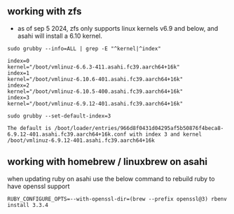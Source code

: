 ## working with zfs

- as of sep 5 2024, zfs only supports linux kernels v6.9 and below, and asahi will install a 6.10 kernel.

```
sudo grubby --info=ALL | grep -E "^kernel|^index"
```

```
index=0
kernel="/boot/vmlinuz-6.6.3-411.asahi.fc39.aarch64+16k"
index=1
kernel="/boot/vmlinuz-6.10.6-401.asahi.fc39.aarch64+16k"
index=2
kernel="/boot/vmlinuz-6.10.5-400.asahi.fc39.aarch64+16k"
index=3
kernel="/boot/vmlinuz-6.9.12-401.asahi.fc39.aarch64+16k"
```

```
sudo grubby --set-default-index=3
```

```
The default is /boot/loader/entries/966d8f0431d04295af5b50876f4beca8-6.9.12-401.asahi.fc39.aarch64+16k.conf with index 3 and kernel /boot/vmlinuz-6.9.12-401.asahi.fc39.aarch64+16k
```

## working with homebrew / linuxbrew on asahi

when updating ruby on asahi use the below command to rebuild ruby to have openssl support

```
RUBY_CONFIGURE_OPTS=--with-openssl-dir=(brew --prefix openssl@3) rbenv install 3.3.4
```

